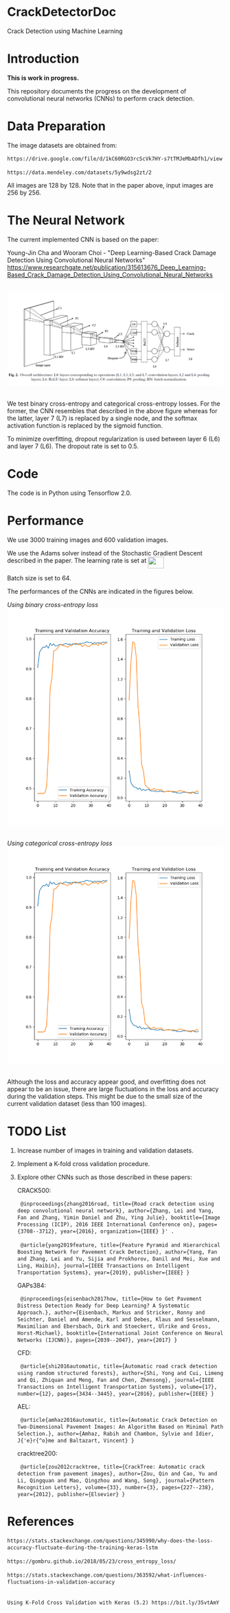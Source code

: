 # CrackDetectorDoc

Crack Detection using Machine Learning

# Introduction

**This is work in progress.**

This repository documents the progress on the development of convolutional neural networks (CNNs) to perform crack detection. 


# Data Preparation

The image datasets are obtained from: 
    
    https://drive.google.com/file/d/1kC60RGO3rcScVk7HY-s7tTMJeMbADfh1/view
    
    https://data.mendeley.com/datasets/5y9wdsg2zt/2
    

All images are 128 by 128. Note that in the paper above, input images are 256 by 256.


# The Neural Network

The current implemented CNN is based on the paper:

Young-Jin Cha and Wooram Choi - "Deep Learning-Based Crack Damage Detection Using Convolutional Neural Networks"
https://www.researchgate.net/publication/315613676_Deep_Learning-Based_Crack_Damage_Detection_Using_Convolutional_Neural_Networks

<br/>![](./figures/CNN1.PNG	)<br/><br/>

We test binary cross-entropy and categorical cross-entropy losses. For the former, the CNN resembles that described in the above figure whereas for the latter, layer 7 (L7) is replaced by a single node, and the softmax activation function is replaced by the sigmoid function.

To minimize overfitting, dropout regularization is used between layer 6 (L6) and layer 7 (L6). The dropout rate is set to 0.5.



# Code

The code is in Python using Tensorflow 2.0.

# Performance

We use 3000 training images and 600 validation images. 

We use the Adams solver instead of the Stochastic Gradient Descent described in the paper. The learning rate is set at <img src="/tex/6a6e393969fe7187998323526c79bd54.svg?invert_in_darkmode&sanitize=true" align=middle width=37.26613934999999pt height=26.76175259999998pt/>

Batch size is set to 64.

The performances of the CNNs are indicated in the figures below. 

*Using binary cross-entropy loss*
<br/>![](./figures/performance_binary.png)<br/><br/>

*Using categorical cross-entropy loss*
<br/>![](./figures/performance_binary.png)<br/><br/>

Although the loss and accuracy appear good, and overfitting does not appear to be an issue, there are large fluctuations in the loss and accuracy during the validation steps. This might be due to the small size of the current validation dataset (less than 100 images). 

# TODO List

1. Increase number of images in training and validation datasets.

2. Implement a K-fold cross validation procedure.

3. Explore other CNNs such as those described in these papers:


    CRACK500:

        @inproceedings{zhang2016road, title={Road crack detection using deep convolutional neural network}, author={Zhang, Lei and Yang, Fan and Zhang, Yimin Daniel and Zhu, Ying Julie}, booktitle={Image Processing (ICIP), 2016 IEEE International Conference on}, pages={3708--3712}, year={2016}, organization={IEEE} }' .

        @article{yang2019feature, title={Feature Pyramid and Hierarchical Boosting Network for Pavement Crack Detection}, author={Yang, Fan and Zhang, Lei and Yu, Sijia and Prokhorov, Danil and Mei, Xue and Ling, Haibin}, journal={IEEE Transactions on Intelligent Transportation Systems}, year={2019}, publisher={IEEE} }

    GAPs384:

        @inproceedings{eisenbach2017how, title={How to Get Pavement Distress Detection Ready for Deep Learning? A Systematic Approach.}, author={Eisenbach, Markus and Stricker, Ronny and Seichter, Daniel and Amende, Karl and Debes, Klaus and Sesselmann, Maximilian and Ebersbach, Dirk and Stoeckert, Ulrike and Gross, Horst-Michael}, booktitle={International Joint Conference on Neural Networks (IJCNN)}, pages={2039--2047}, year={2017} }

    CFD:

        @article{shi2016automatic, title={Automatic road crack detection using random structured forests}, author={Shi, Yong and Cui, Limeng and Qi, Zhiquan and Meng, Fan and Chen, Zhensong}, journal={IEEE Transactions on Intelligent Transportation Systems}, volume={17}, number={12}, pages={3434--3445}, year={2016}, publisher={IEEE} }

    AEL:

        @article{amhaz2016automatic, title={Automatic Crack Detection on Two-Dimensional Pavement Images: An Algorithm Based on Minimal Path Selection.}, author={Amhaz, Rabih and Chambon, Sylvie and Idier, J{'e}r{^o}me and Baltazart, Vincent} }

    cracktree200:

        @article{zou2012cracktree, title={CrackTree: Automatic crack detection from pavement images}, author={Zou, Qin and Cao, Yu and Li, Qingquan and Mao, Qingzhou and Wang, Song}, journal={Pattern Recognition Letters}, volume={33}, number={3}, pages={227--238}, year={2012}, publisher={Elsevier} }



# References
    
    https://stats.stackexchange.com/questions/345990/why-does-the-loss-accuracy-fluctuate-during-the-training-keras-lstm
    
    https://gombru.github.io/2018/05/23/cross_entropy_loss/
    
    https://stats.stackexchange.com/questions/363592/what-influences-fluctuations-in-validation-accuracy
    
    
    Using K-Fold Cross Validation with Keras (5.2) https://bit.ly/35vtAmY

